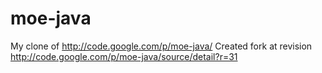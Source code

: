 moe-java
========

My clone of http://code.google.com/p/moe-java/
Created fork at revision http://code.google.com/p/moe-java/source/detail?r=31
